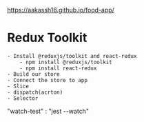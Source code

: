 
https://aakassh16.github.io/food-app/


# Redux Toolkit

    - Install @reduxjs/toolkit and react-redux
        - npm install @reduxjs/toolkit
        - npm install react-redux
    - Build our store
    - Connect the store to app
    - Slice
    - dispatch(acrton)
    - Selector

"watch-test" : "jest --watch"